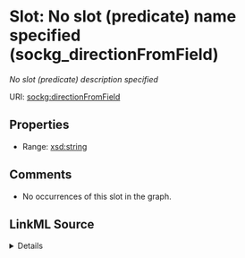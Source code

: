 

# Slot: No slot (predicate) name specified (sockg_directionFromField)


_No slot (predicate) description specified_







URI: [sockg:directionFromField](https://idir.uta.edu/sockg-ontology/docs/directionFromField)



<!-- no inheritance hierarchy -->








## Properties

* Range: [xsd:string](http://www.w3.org/2001/XMLSchema#string)





## Comments

* No occurrences of this slot in the graph.



## LinkML Source

<details>

```yaml
name: sockg_directionFromField
description: No slot (predicate) description specified
title: No slot (predicate) name specified
comments:
- No occurrences of this slot in the graph.
from_schema: soc-kg
rank: 1000
domain: sockg_WeatherStation
slot_uri: sockg:directionFromField
alias: sockg_directionFromField
range: string

```
</details>